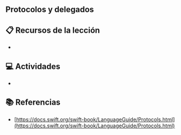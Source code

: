 Protocolos y delegados
-

## 📋 Recursos de la lección
* 

## 💻 Actividades
* 

## 📚 Referencias
* [https://docs.swift.org/swift-book/LanguageGuide/Protocols.html](https://docs.swift.org/swift-book/LanguageGuide/Protocols.html)
